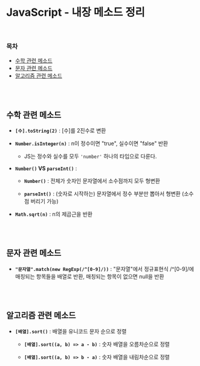 # JavaScript - 내장 메소드 정리

<br/>

### 목차

- <a href="https://github.com/SangYoonLee1231/TIL/blob/main/JavaScript/javascript_method_list.md#%EC%88%98%ED%95%99-%EA%B4%80%EB%A0%A8-%EB%A9%94%EC%86%8C%EB%93%9C">수학 관련 메소드</a>
- <a href="https://github.com/SangYoonLee1231/TIL/blob/main/JavaScript/javascript_method_list.md#%EB%AC%B8%EC%9E%90-%EA%B4%80%EB%A0%A8-%EB%A9%94%EC%86%8C%EB%93%9C">문자 관련 메소드</a>
- <a href="https://github.com/SangYoonLee1231/TIL/blob/main/JavaScript/javascript_method_list.md#%EC%95%8C%EA%B3%A0%EB%A6%AC%EC%A6%98-%EA%B4%80%EB%A0%A8-%EB%A9%94%EC%86%8C%EB%93%9C">알고리즘 관련 메소드</a>

<br/><br/>

## 수학 관련 메소드

- <strong><code>[수].toString(2)</code></strong> : [수]를 2진수로 변환

- <strong><code>Number.isInteger(n)</code></strong> : n이 정수이면 "true", 실수이면 "false" 반환

  - JS는 정수와 실수를 모두 <code>'number'</code> 하나의 타입으로 다룬다.

- <strong><code>Number()</code> VS <code>parseInt()</code></strong> :

  - <strong><code>Number()</code></strong> : 전체가 숫자인 문자열에서 소수점까지 모두 형변환

  - <strong><code>parseInt()</code></strong> : (숫자로 시작하는) 문자열에서 정수 부분만 뽑아서 형변환 (소수점 버리기 가능)

- <strong><code>Math.sqrt(n)</code></strong> : n의 제곱근을 반환

<br/><br/>

## 문자 관련 메소드

- <strong><code>"문자열".match(new RegExp(/^[0-9]/))</code></strong> : "문자열"에서 정규표현식 /^[0-9]/에 매칭되는 항목들을 배열로 반환, 매칭되는 항목이 없으면 null을 반환

<br/><br/>

## 알고리즘 관련 메소드

- <strong><code>[배열].sort()</code></strong> : 배열을 유니코드 문자 순으로 정렬

  - <strong><code>[배열].sort((a, b) => a - b)</code></strong> : 숫자 배열을 오름차순으로 정렬

  - <strong><code>[배열].sort((a, b) => b - a)</code></strong> : 숫자 배열을 내림차순으로 정렬

<br/><br/>
